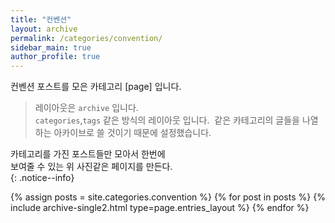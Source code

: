 ```yaml
---
title: "컨벤션"
layout: archive
permalink: /categories/convention/
sidebar_main: true
author_profile: true
---
```


컨벤션 포스트를 모은 카테고리 [page] 입니다.    
> 레이아웃은 `archive` 입니다.  
> `categories`,`tags`  같은 방식의 레이아웃 입니다.
>  같은 카테고리의 글들을 나열하는 아카이브로 
>  쓸 것이기 때문에 설정했습니다.

카테고리를 가진 포스트들만 모아서 한번에  
보여줄 수 있는 위 사진같은 페이지를 만든다.  
{: .notice--info}


{% assign posts = site.categories.convention %}
{% for post in posts %} {% include archive-single2.html type=page.entries_layout %} {% endfor %}
